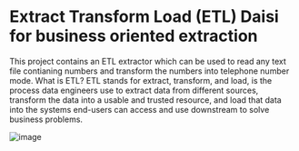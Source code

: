 # Extract Transform Load (ETL) Daisi for business oriented extraction
This project contains an ETL extractor which can be used to read any text file contianing numbers and transform the numbers into telephone number mode.
What is ETL?
ETL stands for extract, transform, and load, is the process data engineers use to extract data from different sources, transform the data into a  usable and trusted resource, 
and load that data into the systems end-users can access and use downstream to solve business problems.

![image](https://user-images.githubusercontent.com/68748208/196438019-f06b0543-070c-4b9d-bb60-d3efc0dccb2d.png)
